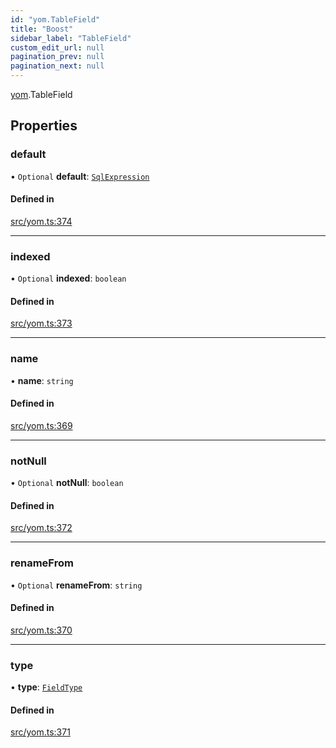 ```yaml
---
id: "yom.TableField"
title: "Boost"
sidebar_label: "TableField"
custom_edit_url: null
pagination_prev: null
pagination_next: null
---
```


[yom](../namespaces/yom.md).TableField

## Properties

### default

• `Optional` **default**: [`SqlExpression`](../namespaces/yom.md#sqlexpression)

#### Defined in

[src/yom.ts:374](https://github.com/yolmio/boost/blob/5cada48/src/yom.ts#L374)

___

### indexed

• `Optional` **indexed**: `boolean`

#### Defined in

[src/yom.ts:373](https://github.com/yolmio/boost/blob/5cada48/src/yom.ts#L373)

___

### name

• **name**: `string`

#### Defined in

[src/yom.ts:369](https://github.com/yolmio/boost/blob/5cada48/src/yom.ts#L369)

___

### notNull

• `Optional` **notNull**: `boolean`

#### Defined in

[src/yom.ts:372](https://github.com/yolmio/boost/blob/5cada48/src/yom.ts#L372)

___

### renameFrom

• `Optional` **renameFrom**: `string`

#### Defined in

[src/yom.ts:370](https://github.com/yolmio/boost/blob/5cada48/src/yom.ts#L370)

___

### type

• **type**: [`FieldType`](../namespaces/yom.md#fieldtype)

#### Defined in

[src/yom.ts:371](https://github.com/yolmio/boost/blob/5cada48/src/yom.ts#L371)
